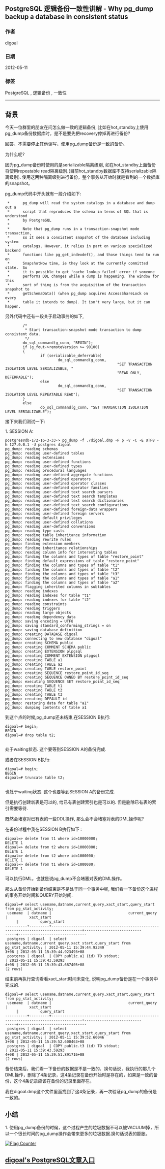## PostgreSQL 逻辑备份一致性讲解 - Why pg_dump backup a database in consistent status  
                                                                                                      
### 作者                                                                                                                                                   
digoal                                                                                                 
                                                                                                        
### 日期                                                                                                   
2012-05-11                                                                                                  
                                                                                                    
### 标签                                                                                                 
PostgreSQL , 逻辑备份 , 一致性                   
                                                                                                      
----                                                                                                
                                                                                                         
## 背景              
今天一位群里的朋友在问怎么做一致的逻辑备份, 比如在hot_standby上使用pg_dump备份数据库时，是不是要先把recovery停掉再进行备份?  
  
回答，不需要停止其他读写，使用pg_dump备份是一致的备份。  
  
为什么呢?  
  
因为pg_dump备份时使用的是serializable隔离级别, 如在hot_standby上面备份将使用repeatable read隔离级别.(目前hot_standby数据库不支持serializable隔离级别). 使用这两种隔离级别进行备份，整个事务从开始时就是看到的一个数据库的snapshot。  
  
pg_dump代码中开头就有一段介绍如下:  
  
```  
 *      pg_dump will read the system catalogs in a database and dump out a  
 *      script that reproduces the schema in terms of SQL that is understood  
 *      by PostgreSQL  
 *  
 *      Note that pg_dump runs in a transaction-snapshot mode transaction,  
 *      so it sees a consistent snapshot of the database including system  
 *      catalogs. However, it relies in part on various specialized backend  
 *      functions like pg_get_indexdef(), and those things tend to run on  
 *      SnapshotNow time, ie they look at the currently committed state.  So  
 *      it is possible to get 'cache lookup failed' error if someone  
 *      performs DDL changes while a dump is happening. The window for this  
 *      sort of thing is from the acquisition of the transaction snapshot to  
 *      getSchemaData() (when pg_dump acquires AccessShareLock on every  
 *      table it intends to dump). It isn't very large, but it can happen.  
```  
  
另外代码中还有一段关于启动事务的如下,  
  
```  
        /*  
         * Start transaction-snapshot mode transaction to dump consistent data.  
         */  
        do_sql_command(g_conn, "BEGIN");  
        if (g_fout->remoteVersion >= 90100)  
        {  
                if (serializable_deferrable)  
                        do_sql_command(g_conn,  
                                                   "SET TRANSACTION ISOLATION LEVEL SERIALIZABLE, "  
                                                   "READ ONLY, DEFERRABLE");  
                else  
                        do_sql_command(g_conn,  
                                                   "SET TRANSACTION ISOLATION LEVEL REPEATABLE READ");  
        }  
        else  
                do_sql_command(g_conn, "SET TRANSACTION ISOLATION LEVEL SERIALIZABLE");  
```  
  
接下来我们测试一下:  
  
1\. SESSION A:  
  
```  
postgres@db-172-16-3-33-> pg_dump -f ./digoal.dmp -F p -v -C -E UTF8 -h 127.0.0.1 -U postgres digoal  
pg_dump: reading schemas  
pg_dump: reading user-defined tables  
pg_dump: reading extensions  
pg_dump: reading user-defined functions  
pg_dump: reading user-defined types  
pg_dump: reading procedural languages  
pg_dump: reading user-defined aggregate functions  
pg_dump: reading user-defined operators  
pg_dump: reading user-defined operator classes  
pg_dump: reading user-defined operator families  
pg_dump: reading user-defined text search parsers  
pg_dump: reading user-defined text search templates  
pg_dump: reading user-defined text search dictionaries  
pg_dump: reading user-defined text search configurations  
pg_dump: reading user-defined foreign-data wrappers  
pg_dump: reading user-defined foreign servers  
pg_dump: reading default privileges  
pg_dump: reading user-defined collations  
pg_dump: reading user-defined conversions  
pg_dump: reading type casts  
pg_dump: reading table inheritance information  
pg_dump: reading rewrite rules  
pg_dump: finding extension members  
pg_dump: finding inheritance relationships  
pg_dump: reading column info for interesting tables  
pg_dump: finding the columns and types of table "restore_point"  
pg_dump: finding default expressions of table "restore_point"  
pg_dump: finding the columns and types of table "t1"  
pg_dump: finding the columns and types of table "t2"  
pg_dump: finding the columns and types of table "t3"  
pg_dump: finding the columns and types of table "a1"  
pg_dump: finding the columns and types of table "a2"  
pg_dump: flagging inherited columns in subtables  
pg_dump: reading indexes  
pg_dump: reading indexes for table "t1"  
pg_dump: reading indexes for table "t2"  
pg_dump: reading constraints  
pg_dump: reading triggers  
pg_dump: reading large objects  
pg_dump: reading dependency data  
pg_dump: saving encoding = UTF8  
pg_dump: saving standard_conforming_strings = on  
pg_dump: saving database definition  
pg_dump: creating DATABASE digoal  
pg_dump: connecting to new database "digoal"  
pg_dump: creating SCHEMA public  
pg_dump: creating COMMENT SCHEMA public  
pg_dump: creating EXTENSION plpgsql  
pg_dump: creating COMMENT EXTENSION plpgsql  
pg_dump: creating TABLE a1  
pg_dump: creating TABLE a2  
pg_dump: creating TABLE restore_point  
pg_dump: creating SEQUENCE restore_point_id_seq  
pg_dump: creating SEQUENCE OWNED BY restore_point_id_seq  
pg_dump: executing SEQUENCE SET restore_point_id_seq  
pg_dump: creating TABLE t1  
pg_dump: creating TABLE t2  
pg_dump: creating TABLE t3  
pg_dump: creating DEFAULT id  
pg_dump: restoring data for table "a1"  
pg_dump: dumping contents of table a1  
```  
  
到这个点的时候,pg_dump还未结束,在SESSION B执行:  
  
```  
digoal=# begin;  
BEGIN  
digoal=# drop table t2;  
  
```  
  
处于waiting状态. 这个要等到SESSION A的备份完成.  
  
或者在SESSION B执行:  
  
```  
digoal=# begin;  
BEGIN  
digoal=# truncate table t2;  
  
```  
  
也处于waiting状态. 这个也要等到SESSION A的备份完成.  
  
但是执行创建新表是可以的, 给已有表创建索引也是可以的. 但是删除已有表的索引需要等待.  
  
既然会堵塞对已有表的一些DDL操作, 那么会不会堵塞对表的DML操作呢?  
  
在备份过程中我在SESSION B执行如下 :   
  
```  
digoal=> delete from t1 where id=10000000;  
DELETE 1  
digoal=> delete from t2 where id=10000000;  
DELETE 1  
digoal=> delete from t2 where id=1000000;  
DELETE 1  
digoal=> delete from t1 where id=1000000;  
DELETE 1  
```  
  
可以执行DML，也就是说pg_dump不会堵塞对表的DML操作。  
  
那么从备份开始到备份结束是不是处于同一个事务中呢, 我们看一下备份这个进程的事务开始时间和QUERY开始时间.  
  
```  
digoal=# select usename,datname,current_query,xact_start,query_start from pg_stat_activity;  
 usename  | datname |                                   current_query                                    |          xact_start        
     |          query_start            
----------+---------+------------------------------------------------------------------------------------+--------------------------  
-----+-------------------------------  
 postgres | digoal  | select usename,datname,current_query,xact_start,query_start from pg_stat_activity; | 2012-05-11 15:39:44.92349  
3+08 | 2012-05-11 15:39:44.923493+08  
 postgres | digoal  | COPY public.a1 (id) TO stdout;                                                     | 2012-05-11 15:39:43.59293  
4+08 | 2012-05-11 15:39:43.687405+08  
(2 rows)  
```  
  
结束前再执行查询看看xact_start时间未变化, 说明pg_dump备份是在一个事务中完成的.  
  
```  
digoal=# select usename,datname,current_query,xact_start,query_start from pg_stat_activity;  
 usename  | datname |                                   current_query                                    |          xact_start        
     |          query_start            
----------+---------+------------------------------------------------------------------------------------+--------------------------  
-----+-------------------------------  
 postgres | digoal  | select usename,datname,current_query,xact_start,query_start from pg_stat_activity; | 2012-05-11 15:39:52.60046  
3+08 | 2012-05-11 15:39:52.600463+08  
 postgres | digoal  | COPY public.t3 (id) TO stdout;                                                     | 2012-05-11 15:39:43.59293  
4+08 | 2012-05-11 15:39:51.891716+08  
(2 rows)  
```  
  
备份结束后，我们看一下备份的数据是不是一致的，换句话说，我执行的那几个DML操作，删除了4条记录，这4条记录在备份开始时是存在的，如果是一致的备份，这个4条记录应该在备份的记录里面存在。  
  
我在digoal.dmp这个文件里面找到了这4条记录，再一次验证pg_dump的备份是一致的。  
  
  
## 小结  
1\. 使用pg_dump备份的时候，这个过程产生的垃圾数据不可以被VACUUM掉，所以一个很长时间的pg_dump操作会带来更多的垃圾数据.换句话说表的膨胀。    
           
  
<a rel="nofollow" href="http://info.flagcounter.com/h9V1"  ><img src="http://s03.flagcounter.com/count/h9V1/bg_FFFFFF/txt_000000/border_CCCCCC/columns_2/maxflags_12/viewers_0/labels_0/pageviews_0/flags_0/"  alt="Flag Counter"  border="0"  ></a>  
  
  
  
  
## [digoal's PostgreSQL文章入口](https://github.com/digoal/blog/blob/master/README.md "22709685feb7cab07d30f30387f0a9ae")
  
